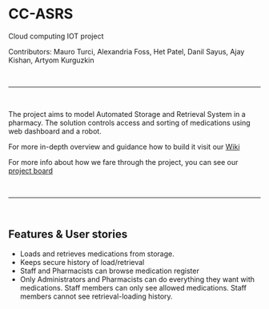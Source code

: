 # CC-ASRS

Cloud computing IOT project

Contributors: Mauro Turci, Alexandria Foss, Het Patel, Danil Sayus, Ajay Kishan, Artyom Kurguzkin

<br>

---

<br>

The project aims to model Automated Storage and Retrieval System in a pharmacy. The solution controls access and sorting of medications using web dashboard and a robot.

For more in-depth overview and guidance how to build it visit our [Wiki](https://github.com/Artyom-kurguzkin/CC-ASRS/wiki)

For more info about how we fare through the project, you can see our [project board](https://github.com/users/Artyom-kurguzkin/projects/1/views/2)


<br>

---

<br>

## Features & User stories

* Loads and retrieves medications from storage. 
* Keeps secure history of load/retrieval
* Staff and Pharmacists can browse medication register
* Only Administrators and Pharmacists can do everything they want with medications. Staff members can only see allowed medications. Staff members cannot see retrieval-loading history.

<br>

